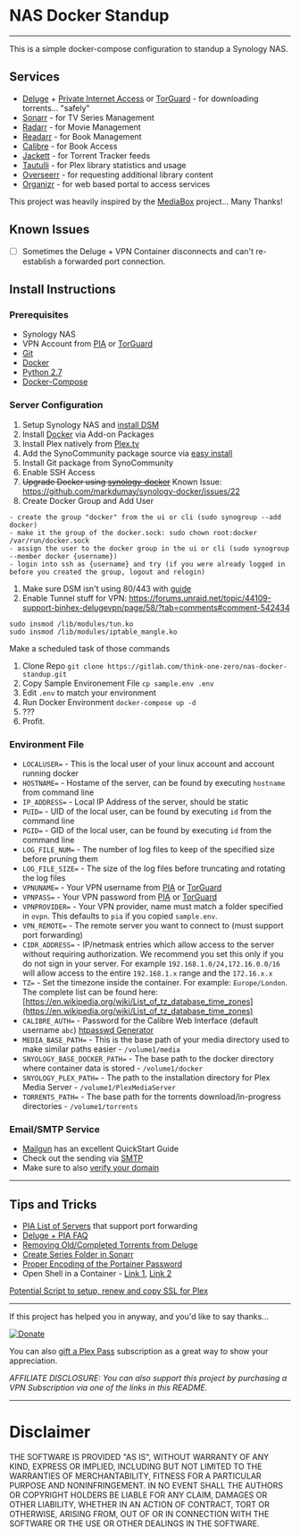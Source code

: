 # NAS Docker Standup

---
This is a simple docker-compose configuration to standup a Synology NAS.

## Services

- [Deluge](https://deluge-torrent.org/) + [Private Internet Access](https://www.privateinternetaccess.com/pages/buy-vpn/toz) or [TorGuard](https://torguard.net/aff.php?aff=4350) - for downloading torrents... "safely"
- [Sonarr](https://sonarr.tv/) - for TV Series Management
- [Radarr](https://radarr.video/) - for Movie Management
- [Readarr](https://readarr.com/) - for Book Management
- [Calibre](https://calibre-ebook.com/) - for Book Access
- [Jackett](https://github.com/Jackett/Jackett) - for Torrent Tracker feeds
- [Tautulli](http://tautulli.com/) - for Plex library statistics and usage
- [Overseerr](https://overseerr.dev/) - for requesting additional library content
- [Organizr](https://github.com/causefx/Organizr) - for web based portal to access services

This project was heavily inspired by the [MediaBox](https://github.com/tom472/mediabox) project... Many Thanks!

## Known Issues

- [ ] Sometimes the Deluge + VPN Container disconnects and can't re-establish a forwarded port connection.

## Install Instructions

### Prerequisites

- Synology NAS
- VPN Account from [PIA](https://www.privateinternetaccess.com/pages/buy-vpn/toz) or [TorGuard](https://torguard.net/aff.php?aff=4350)
- [Git](https://git-scm.com/)
- [Docker](https://www.docker.com/)
- [Python 2.7](https://www.python.org/)
- [Docker-Compose](https://docs.docker.com/compose/)

### Server Configuration

1. Setup Synology NAS and [install DSM](https://www.synology.com/en-us/knowledgebase/DSM/tutorial/General_Setup/How_to_install_DSM)
1. Install [Docker](https://www.synology.com/en-us/dsm/packages/Docker) via Add-on Packages
1. Install Plex natively from [Plex.tv](https://www.plex.tv/media-server-downloads/)
1. Add the SynoCommunity package source via [easy install](https://synocommunity.com/#easy-install)
1. Install Git package from SynoCommunity
1. Enable SSH Access
1. ~~Upgrade Docker using [synology-docker](https://github.com/markdumay/synology-docker)~~ Known Issue: https://github.com/markdumay/synology-docker/issues/22
1. Create Docker Group and Add User

```plaintext
- create the group "docker" from the ui or cli (sudo synogroup --add docker)
- make it the group of the docker.sock: sudo chown root:docker /var/run/docker.sock
- assign the user to the docker group in the ui or cli (sudo synogroup --member docker {username})
- login into ssh as {username} and try (if you were already logged in before you created the group, logout and relogin)
```

1. Make sure DSM isn't using 80/443 with [guide](https://www.smarthomebeginner.com/synology-docker-media-server/#8_Ensure_Ports_80_and_443_are_Free)
1. Enable Tunnel stuff for VPN: https://forums.unraid.net/topic/44109-support-binhex-delugevpn/page/58/?tab=comments#comment-542434

```plaintext
sudo insmod /lib/modules/tun.ko
sudo insmod /lib/modules/iptable_mangle.ko
```

Make a scheduled task of those commands

1. Clone Repo `git clone https://gitlab.com/think-one-zero/nas-docker-standup.git`
1. Copy Sample Environement File `cp sample.env .env`
1. Edit `.env` to match your environment
1. Run Docker Environment `docker-compose up -d`
1. ???
1. Profit.

### Environment File

- `LOCALUSER=` - This is the local user of your linux account and account running docker
- `HOSTNAME=` - Hostame of the server, can be found by executing `hostname` from command line
- `IP_ADDRESS=` - Local IP Address of the server, should be static
- `PUID=` - UID of the local user, can be found by executing `id` from the command line
- `PGID=` - GID of the local user, can be found by executing `id` from the command line
- `LOG_FILE_NUM=` - The number of log files to keep of the specified size before pruning them
- `LOG_FILE_SIZE=` - The size of the log files before truncating and rotating the log files
- `VPNUNAME=` - Your VPN username from [PIA](https://www.privateinternetaccess.com/pages/buy-vpn/toz) or [TorGuard](https://torguard.net/aff.php?aff=4350)
- `VPNPASS=` - Your VPN password from [PIA](https://www.privateinternetaccess.com/pages/buy-vpn/toz) or [TorGuard](https://torguard.net/aff.php?aff=4350)
- `VPNPROVIDER=` - Your VPN provider, name must match a folder specified in `ovpn`. This defaults to `pia` if you copied `sample.env`.
- `VPN_REMOTE=` - The remote server you want to connect to (must support port forwarding)
- `CIDR_ADDRESS=` - IP/netmask entries which allow access to the server without requiring authorization. We recommend you set this only if you do not sign in your server. For example `192.168.1.0/24,172.16.0.0/16` will allow access to the entire `192.168.1.x` range and the `172.16.x.x`
- `TZ=` - Set the timezone inside the container. For example: `Europe/London`. The complete list can be found here: [https://en.wikipedia.org/wiki/List_of_tz_database_time_zones](https://en.wikipedia.org/wiki/List_of_tz_database_time_zones)
- `CALIBRE_AUTH=` - Password for the Calibre Web Interface (default username `abc`) [htpasswd Generator](http://www.htaccesstools.com/htpasswd-generator/)
- `MEDIA_BASE_PATH=` - This is the base path of your media directory used to make similar paths easier - `/volume1/media`
- `SNYOLOGY_BASE_DOCKER_PATH=` - The base path to the docker directory where container data is stored - `/volume1/docker`
- `SNYOLOGY_PLEX_PATH=` - The path to the installation directory for Plex Media Server - `/volume1/PlexMediaServer`
- `TORRENTS_PATH=` - The base path for the torrents download/in-progress directories - `/volume1/torrents`

### Email/SMTP Service

- [Mailgun](https://documentation.mailgun.com/en/latest/quickstart.html) has an excellent QuickStart Guide
- Check out the sending via [SMTP](https://documentation.mailgun.com/en/latest/quickstart-sending.html#send-via-api)
- Make sure to also [verify your domain](https://documentation.mailgun.com/en/latest/quickstart-sending.html#verify-your-domain)

---

## Tips and Tricks

- [PIA List of Servers](https://helpdesk.privateinternetaccess.com/hc/en-us/articles/219460187-How-do-I-enable-port-forwarding-on-my-VPN-) that support port forwarding
- [Deluge + PIA FAQ](https://lime-technology.com/forums/topic/44108-support-binhex-general/?tab=comments#comment-433613)
- [Removing Old/Completed Torrents from Deluge](https://www.cuttingcords.com/home/2015/2/4/auto-deleting-finished-torrents-from-deluge)
- [Create Series Folder in Sonarr](https://forums.sonarr.tv/t/adding-new-series-path-issues/2751/2)
- [Proper Encoding of the Portainer Password](https://github.com/portainer/portainer/issues/1506)
- Open Shell in a Container - [Link 1](http://phase2.github.io/devtools/common-tasks/ssh-into-a-container/), [Link 2](https://stackoverflow.com/a/30173220)

[Potential Script to setup, renew and copy SSL for Plex](https://www.npcglib.org/~stathis/blog/2017/05/13/plex-media-server-over-https-with-letsencrypt-certificates/)

---

If this project has helped you in anyway, and you'd like to say thanks...

[![Donate](https://img.shields.io/badge/Donate-SquareCash-brightgreen.svg)](https://cash.me/$phikai)

You can also [gift a Plex Pass](https://www.plex.tv/plex-pass/gift/) subscription as a great way to show your appreciation.

_AFFILIATE DISCLOSURE: You can also support this project by purchasing a VPN Subscription via one of the links in this README._

---

# Disclaimer

THE SOFTWARE IS PROVIDED "AS IS", WITHOUT WARRANTY OF ANY KIND, EXPRESS OR
IMPLIED, INCLUDING BUT NOT LIMITED TO THE WARRANTIES OF MERCHANTABILITY,
FITNESS FOR A PARTICULAR PURPOSE AND NONINFRINGEMENT. IN NO EVENT SHALL THE
AUTHORS OR COPYRIGHT HOLDERS BE LIABLE FOR ANY CLAIM, DAMAGES OR OTHER
LIABILITY, WHETHER IN AN ACTION OF CONTRACT, TORT OR OTHERWISE, ARISING FROM,
OUT OF OR IN CONNECTION WITH THE SOFTWARE OR THE USE OR OTHER DEALINGS IN THE
SOFTWARE.

